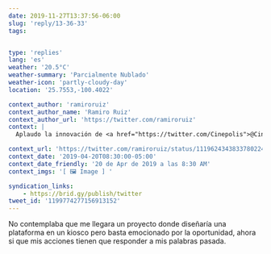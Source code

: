 ```yaml
---
date: 2019-11-27T13:37:56-06:00
slug: 'reply/13-36-33'
tags:


type: 'replies'
lang: 'es'
weather: '20.5°C'
weather-summary: 'Parcialmente Nublado'
weather-icon: 'partly-cloudy-day'
location: '25.7553,-100.4022'

context_author: 'ramiroruiz'
context_author_name: 'Ramiro Ruiz'
context_author_url: 'https://twitter.com/ramiroruiz'
context: |
  Aplaudo la innovación de ‪<a href="https://twitter.com/Cinepolis">@Cinepolis</a>‬ en comparación de otros cines en México, y tmb sus constantes mejoras de su app de iOS. Pero sus kioscos de compra de boletos necesitan una solución diferente a solo pegarle un diseño móvil, he visto muchísimos confundidos.‪

context_url: 'https://twitter.com/ramiroruiz/status/1119624343833780224?s=12'
context_date: '2019-04-20T08:30:00-05:00'
context_date_friendly: '20 de Apr de 2019 a las 8:30 AM'
context_imgs: '[ 🖼 Image ] '

syndication_links:
    - https://brid.gy/publish/twitter
tweet_id: '1199774277156913152'
---
```

No contemplaba que me llegara un proyecto donde diseñaría una plataforma en un kiosco pero basta emocionado por la oportunidad, ahora si que mis acciones tienen que responder a mis palabras pasada.